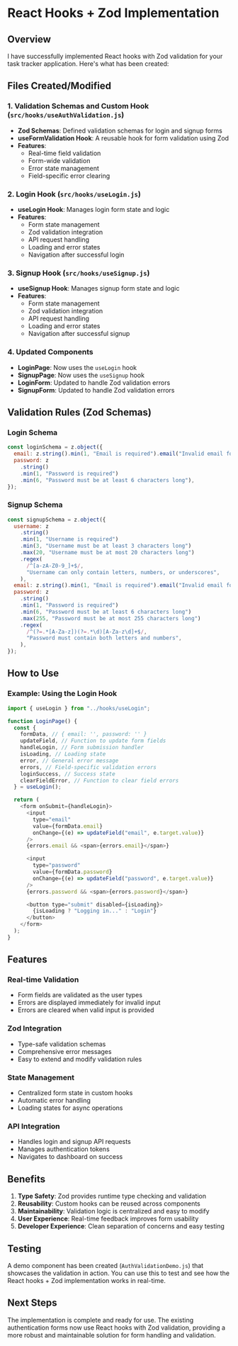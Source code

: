 # React Hooks + Zod Implementation

## Overview

I have successfully implemented React hooks with Zod validation for your task tracker application. Here's what has been created:

## Files Created/Modified

### 1. Validation Schemas and Custom Hook (`src/hooks/useAuthValidation.js`)

- **Zod Schemas**: Defined validation schemas for login and signup forms
- **useFormValidation Hook**: A reusable hook for form validation using Zod
- **Features**:
  - Real-time field validation
  - Form-wide validation
  - Error state management
  - Field-specific error clearing

### 2. Login Hook (`src/hooks/useLogin.js`)

- **useLogin Hook**: Manages login form state and logic
- **Features**:
  - Form state management
  - Zod validation integration
  - API request handling
  - Loading and error states
  - Navigation after successful login

### 3. Signup Hook (`src/hooks/useSignup.js`)

- **useSignup Hook**: Manages signup form state and logic
- **Features**:
  - Form state management
  - Zod validation integration
  - API request handling
  - Loading and error states
  - Navigation after successful signup

### 4. Updated Components

- **LoginPage**: Now uses the `useLogin` hook
- **SignupPage**: Now uses the `useSignup` hook
- **LoginForm**: Updated to handle Zod validation errors
- **SignupForm**: Updated to handle Zod validation errors

## Validation Rules (Zod Schemas)

### Login Schema

```javascript
const loginSchema = z.object({
  email: z.string().min(1, "Email is required").email("Invalid email format"),
  password: z
    .string()
    .min(1, "Password is required")
    .min(6, "Password must be at least 6 characters long"),
});
```

### Signup Schema

```javascript
const signupSchema = z.object({
  username: z
    .string()
    .min(1, "Username is required")
    .min(3, "Username must be at least 3 characters long")
    .max(20, "Username must be at most 20 characters long")
    .regex(
      /^[a-zA-Z0-9_]+$/,
      "Username can only contain letters, numbers, or underscores",
    ),
  email: z.string().min(1, "Email is required").email("Invalid email format"),
  password: z
    .string()
    .min(1, "Password is required")
    .min(6, "Password must be at least 6 characters long")
    .max(255, "Password must be at most 255 characters long")
    .regex(
      /^(?=.*[A-Za-z])(?=.*\d)[A-Za-z\d]+$/,
      "Password must contain both letters and numbers",
    ),
});
```

## How to Use

### Example: Using the Login Hook

```javascript
import { useLogin } from "../hooks/useLogin";

function LoginPage() {
  const {
    formData, // { email: '', password: '' }
    updateField, // Function to update form fields
    handleLogin, // Form submission handler
    isLoading, // Loading state
    error, // General error message
    errors, // Field-specific validation errors
    loginSuccess, // Success state
    clearFieldError, // Function to clear field errors
  } = useLogin();

  return (
    <form onSubmit={handleLogin}>
      <input
        type="email"
        value={formData.email}
        onChange={(e) => updateField("email", e.target.value)}
      />
      {errors.email && <span>{errors.email}</span>}

      <input
        type="password"
        value={formData.password}
        onChange={(e) => updateField("password", e.target.value)}
      />
      {errors.password && <span>{errors.password}</span>}

      <button type="submit" disabled={isLoading}>
        {isLoading ? "Logging in..." : "Login"}
      </button>
    </form>
  );
}
```

## Features

### Real-time Validation

- Form fields are validated as the user types
- Errors are displayed immediately for invalid input
- Errors are cleared when valid input is provided

### Zod Integration

- Type-safe validation schemas
- Comprehensive error messages
- Easy to extend and modify validation rules

### State Management

- Centralized form state in custom hooks
- Automatic error handling
- Loading states for async operations

### API Integration

- Handles login and signup API requests
- Manages authentication tokens
- Navigates to dashboard on success

## Benefits

1. **Type Safety**: Zod provides runtime type checking and validation
2. **Reusability**: Custom hooks can be reused across components
3. **Maintainability**: Validation logic is centralized and easy to modify
4. **User Experience**: Real-time feedback improves form usability
5. **Developer Experience**: Clean separation of concerns and easy testing

## Testing

A demo component has been created (`AuthValidationDemo.js`) that showcases the validation in action. You can use this to test and see how the React hooks + Zod implementation works in real-time.

## Next Steps

The implementation is complete and ready for use. The existing authentication forms now use React hooks with Zod validation, providing a more robust and maintainable solution for form handling and validation.
